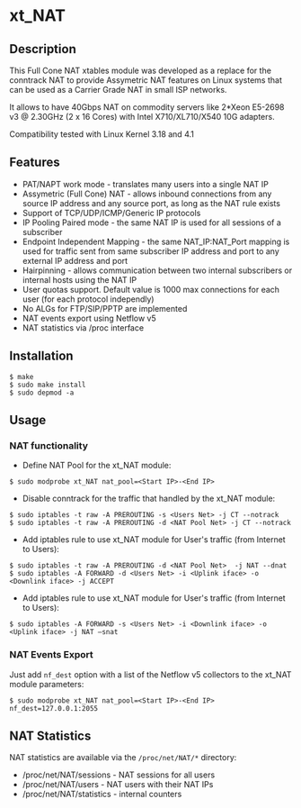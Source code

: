 # xt_NAT
## Description
This Full Cone NAT xtables module was developed as a replace for the conntrack NAT to provide Assymetric NAT features on Linux systems that can be used as a Carrier Grade NAT in small ISP networks.

It allows to have 40Gbps NAT on commodity servers like 2*Xeon E5-2698 v3 @ 2.30GHz (2 x 16 Cores) with Intel X710/XL710/X540 10G adapters.

Compatibility tested with Linux Kernel 3.18 and 4.1
## Features
* PAT/NAPT work mode - translates many users into a single NAT IP
* Assymetric (Full Cone) NAT - allows inbound connections from any source IP address and any source port, as long as the NAT rule exists
* Support of TCP/UDP/ICMP/Generic IP protocols
* IP Pooling Paired mode - the same NAT IP is used for all sessions of a subscriber
* Endpoint Independent Mapping - the same NAT_IP:NAT_Port mapping is used for traffic sent from same subscriber IP
address and port to any external IP address and port
* Hairpinning - allows communication between two internal subscribers or internal hosts using the NAT IP
* User quotas support. Default value is 1000 max connections for each user (for each protocol independly)
* No ALGs for FTP/SIP/PPTP are implemented
* NAT events export using Netflow v5
* NAT statistics via /proc interface

## Installation
```
$ make
$ sudo make install
$ sudo depmod -a
```

## Usage
### NAT functionality
* Define NAT Pool for the xt_NAT module:
```
$ sudo modprobe xt_NAT nat_pool=<Start IP>-<End IP>
```
* Disable conntrack for the traffic that handled by the xt_NAT module:
```
$ sudo iptables -t raw -A PREROUTING -s <Users Net> -j CT --notrack
$ sudo iptables -t raw -A PREROUTING -d <NAT Pool Net> -j CT --notrack
```
* Add iptables rule to use xt_NAT module for User's traffic (from Internet to Users):
```
$ sudo iptables -t raw -A PREROUTING -d <NAT Pool Net>  -j NAT --dnat
$ sudo iptables -A FORWARD -d <Users Net> -i <Uplink iface> -o <Downlink iface> -j ACCEPT
```
* Add iptables rule to use xt_NAT module for User's traffic (from Internet to Users):
```
$ sudo iptables -A FORWARD -s <Users Net> -i <Downlink iface> -o <Uplink iface> -j NAT –snat
```
### NAT Events Export
Just add ``nf_dest`` option with a list of the Netflow v5 collectors to the xt_NAT module parameters:
```
$ sudo modprobe xt_NAT nat_pool=<Start IP>-<End IP> nf_dest=127.0.0.1:2055
```
## NAT Statistics
NAT statistics are available via the ```/proc/net/NAT/*``` directory:
* /proc/net/NAT/sessions - NAT sessions for all users
* /proc/net/NAT/users - NAT users with their NAT IPs
* /proc/net/NAT/statistics - internal counters 
